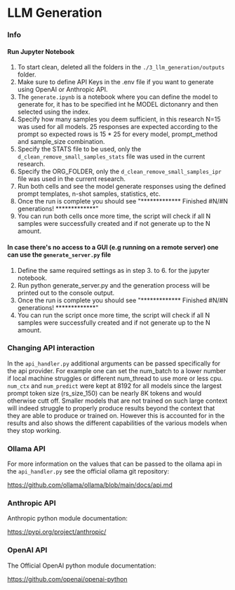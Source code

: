 # LLM Generation 

### Info

#### Run Jupyter Notebook

1. To start clean, deleted all the folders in the `./3_llm_generation/outputs` folder.
2. Make sure to define API Keys in the .env file if you want to generate using OpenAI or Anthropic API.
3. The `generate.ipynb` is a notebook where you can define the model to generate for, it has to be specified int he MODEL dictonanry and then selected using the index.
4. Specify how many samples you deem sufficient, in this research N=15 was used for all models. 25 responses are expected according to the prompt so expected rows is 15 * 25 for every model, prompt_method and sample_size combination.
5. Specify the STATS file to be used, only the `d_clean_remove_small_samples_stats` file was used in the current research.
6. Specify the ORG_FOLDER, only the `d_clean_remove_small_samples_ipr` file was used in the current research.
7. Run both cells and see the model generate responses using the defined prompt templates, n-shot samples, statistics, etc.
8. Once the run is complete you should see  "************* Finished #N/#N generations! *************"
9. You can run both cells once more time, the script will check if all N samples were successfully created and if not generate up to the N amount.


#### In case there's no access to a GUI (e.g running on a remote server) one can use the `generate_server.py` file

1. Define the same required settings as in step 3. to 6. for the jupyter notebook.
2. Run python generate_server.py and the generation process will be printed out to the console output.
3. Once the run is complete you should see  "************* Finished #N/#N generations! *************"
4. You can run the script once more time, the script will check if all N samples were successfully created and if not generate up to the N amount.

### Changing API interaction
In the `api_handler.py` additional arguments can be passed specifically for the api provider. For example one can set the num_batch to a lower number if local machine struggles or different num_thread to use more or less cpu.
`num_ctx` and `num_predict` were kept at 8192 for all models since the largest prompt token size (rs_size_150) can be nearly 8K tokens and would otherwise cutt off. Smaller models that are not trained on such large context will indeed struggle
to properly produce results beyond the context that they are able to produce or trained on. However this is accounted for in the results and also shows the different capabilities of the various models when they stop working.

### Ollama API
For more information on the values that can be passed to the ollama api in the `api_handler.py` see the official ollama git repository:

https://github.com/ollama/ollama/blob/main/docs/api.md

### Anthropic API
Anthropic python module documentation: 

https://pypi.org/project/anthropic/

### OpenAI API
The Official OpenAI python module documentation: 

https://github.com/openai/openai-python

